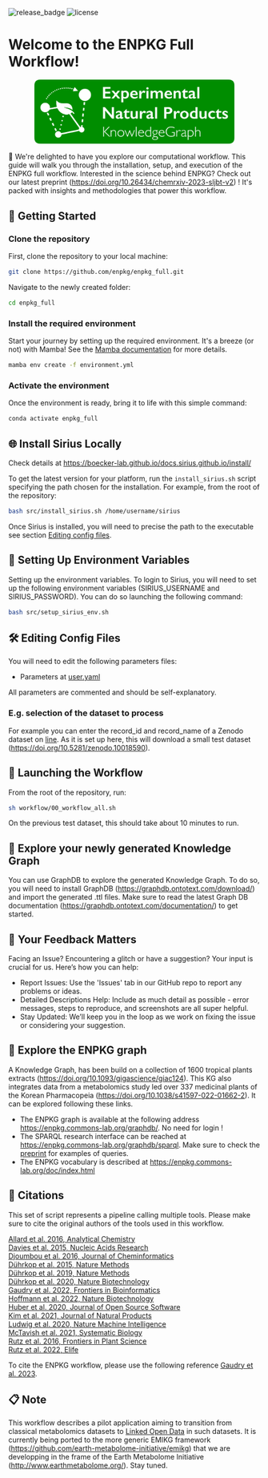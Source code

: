 ![release_badge](https://img.shields.io/github/v/release/enpkg/enpkg_full)
![license](https://img.shields.io/github/license/enpkg/enpkg_full)

# Welcome to the ENPKG Full Workflow!

<p align="center">
 <img src="https://github.com/enpkg/enpkg_workflow/blob/main/logo/enpkg_logo_full.png" width="400">
</p>


🌟 We're delighted to have you explore our computational workflow. This guide will walk you through the installation, setup, and execution of the ENPKG full workflow.
Interested in the science behind ENPKG? Check out our latest preprint (https://doi.org/10.26434/chemrxiv-2023-sljbt-v2) ! It's packed with insights and methodologies that power this workflow.

## 🌱 Getting Started

### Clone the repository

First, clone the repository to your local machine:

```bash
git clone https://github.com/enpkg/enpkg_full.git
```

Navigate to the newly created folder:

```bash
cd enpkg_full
```


### Install the required environment

Start your journey by setting up the required environment. It's a breeze (or not) with Mamba! See the [Mamba documentation](https://mamba.readthedocs.io/en/latest/) for more details.


```bash
mamba env create -f environment.yml
```

### Activate the environment

Once the environment is ready, bring it to life with this simple command:

```bash
conda activate enpkg_full
```

## 🌐 Install Sirius Locally


Check details at https://boecker-lab.github.io/docs.sirius.github.io/install/

To get the latest version for your platform, run the `install_sirius.sh` script specifying the path chosen for the installation. For example, from the root of the repository:

```bash
bash src/install_sirius.sh /home/username/sirius
```

Once Sirius is installed, you will need to precise the path to the executable see section [Editing config files](#editing-config-files).


## 🔐 Setting Up Environment Variables

Setting up the environment variables. To login to Sirius, you will need to set up the following environment variables (SIRIUS_USERNAME and SIRIUS_PASSWORD). You can do so launching the following command:

```bash
bash src/setup_sirius_env.sh
```


## 🛠 Editing Config Files

You will need to edit the following parameters files:

- Parameters at [user.yaml](https://github.com/enpkg/enpkg_full/blob/c8e649290ee72f000c3385e7669b5da2215abad8/params/user.yml)

All parameters are commented and should be self-explanatory.


### E.g. selection of the dataset to process

For example you can enter the record_id and record_name of a Zenodo dataset on [line](https://github.com/enpkg/enpkg_full/blob/c8e649290ee72f000c3385e7669b5da2215abad8/params/user.yml#L8).
As it is set up here, this will download a small test dataset (https://doi.org/10.5281/zenodo.10018590).

## 🚀 Launching the Workflow

From the root of the repository, run:

```bash
sh workflow/00_workflow_all.sh
```

On the previous test dataset, this should take about 10 minutes to run.

## 🎉 Explore your newly generated Knowledge Graph

You can use GraphDB to explore the generated Knowledge Graph. To do so, you will need to install GraphDB (https://graphdb.ontotext.com/download/) and import the generated .ttl files.
Make sure to read the latest Graph DB documentation (https://graphdb.ontotext.com/documentation/) to get started.


## 🌟 Your Feedback Matters

Facing an Issue? Encountering a glitch or have a suggestion? Your input is crucial for us. Here’s how you can help:

- Report Issues: Use the 'Issues' tab in our GitHub repo to report any problems or ideas.
- Detailed Descriptions Help: Include as much detail as possible - error messages, steps to reproduce, and screenshots are all super helpful.
- Stay Updated: We’ll keep you in the loop as we work on fixing the issue or considering your suggestion.


## 🔎 Explore the ENPKG graph 

A Knowledge Graph, has been build on a collection of 1600 tropical plants extracts (https://doi.org/10.1093/gigascience/giac124). This KG also integrates data from a metabolomics study led over 337 medicinal plants of the Korean Pharmacopeia (https://doi.org/10.1038/s41597-022-01662-2). It can be explored following these links.

- The ENPKG graph is available at the following address https://enpkg.commons-lab.org/graphdb/. No need for login !
- The SPARQL research interface can be reached at https://enpkg.commons-lab.org/graphdb/sparql. Make sure to check the [preprint](https://doi.org/10.26434/chemrxiv-2023-sljbt-v2) for examples of queries.
- The ENPKG vocabulary is described at https://enpkg.commons-lab.org/doc/index.html


## 📜 Citations 

This set of script represents a pipeline calling multiple tools. Please make sure to cite the original authors of the tools used in this workflow.

[Allard et al. 2016, Analytical Chemistry](https://pubs.acs.org/doi/10.1021/acs.analchem.5b04804)  
[Davies et al. 2015, Nucleic Acids Research](https://www.ncbi.nlm.nih.gov/pmc/articles/PMC4489243/)  
[Djoumbou et al. 2016, Journal of Cheminformatics](https://jcheminf.biomedcentral.com/articles/10.1186/s13321-016-0174-y)  
[Dührkop et al. 2015, Nature Methods](https://www.pnas.org/doi/full/10.1073/pnas.1509788112)  
[Dührkop et al. 2019, Nature Methods](https://www.nature.com/articles/s41592-019-0344-8)  
[Dührkop et al. 2020, Nature Biotechnology](https://www.nature.com/articles/s41587-020-0740-8)  
[Gaudry et al. 2022, Frontiers in Bioinformatics](https://www.frontiersin.org/articles/10.3389/fbinf.2022.842964/full)  
[Hoffmann et al. 2022, Nature Biotechnology](https://www.nature.com/articles/s41587-021-01045-9)  
[Huber et al. 2020, Journal of Open Source Software](https://joss.theoj.org/papers/10.21105/joss.02411)  
[Kim et al. 2021, Journal of Natural Products](https://pubs.acs.org/doi/10.1021/acs.jnatprod.1c00399)  
[Ludwig et al. 2020, Nature Machine Intelligence](https://pubs.acs.org/doi/10.1021/acs.jnatprod.1c00399)  
[McTavish et al. 2021, Systematic Biology](https://academic.oup.com/sysbio/article/70/6/1295/6273200)  
[Rutz et al. 2016, Frontiers in Plant Science](https://www.frontiersin.org/articles/10.3389/fpls.2019.01329/full)  
[Rutz et al. 2022, Elife](https://elifesciences.org/articles/70780)  

To cite the ENPKG workflow, please use the following reference [Gaudry et al. 2023](https://doi.org/10.26434/chemrxiv-2023-sljbt-v2).


## 📋 Note

This workflow describes a pilot application aiming to transition from classical metabolomics datasets to [Linked Open Data](https://5stardata.info/en/) in such datasets. It is currently being ported to the more generic EMIKG framework (https://github.com/earth-metabolome-initiative/emikg) that we are developping in the frame of the Earth Metabolome Initiative (http://www.earthmetabolome.org/). Stay tuned.
